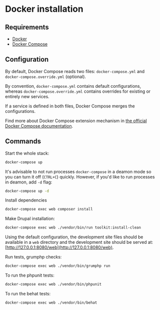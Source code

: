 # Docker installation

## Requirements

- [Docker](https://www.docker.com/get-docker)
- [Docker Compose](https://docs.docker.com/compose/install/)

## Configuration

By default, Docker Compose reads two files: `docker-compose.yml` and `docker-compose.override.yml` (optional).

By convention, `docker-compose.yml` contains default configurations, whereas `docker-compose.override.yml` contains overrides for existing or entirely new services.

If a service is defined in both files, Docker Compose merges the configurations.

Find more about Docker Compose extension mechanism in [the official Docker Compose documentation](https://docs.docker.com/compose/extends/).

## Commands

Start the whole stack:

```bash
docker-compose up
```

It's advisable to not run processes `docker-compose` in a deamon mode so you can turn it off (`CTRL+C`) quickly. However, if you'd like to run processes in deamon, add `-d` flag:

```bash
docker-compose up -d
```

Install dependencies

```bash
docker-compose exec web composer install
```

Make Drupal installation:

```bash
docker-compose exec web ./vendor/bin/run toolkit:install-clean
```

Using the default configuration, the development site files should be available in a `web` directory and the development site
should be served at: [http://127.0.0.1:8080/web](http://127.0.0.1:8080/web).

Run tests, grumphp checks:

```bash
docker-compose exec web ./vendor/bin/grumphp run
```

To run the phpunit tests:

```bash
docker-compose exec web ./vendor/bin/phpunit
```

To run the behat tests:

```bash
docker-compose exec web ./vendor/bin/behat
```
